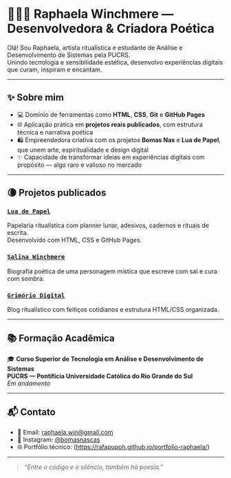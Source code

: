 # 👩🏽‍💻 Raphaela Winchmere — Desenvolvedora & Criadora Poética

Olá! Sou Raphaela, artista ritualística e estudante de Análise e Desenvolvimento de Sistemas pela PUCRS.  
Unindo tecnologia e sensibilidade estética, desenvolvo experiências digitais que curam, inspiram e encantam.

---

## ✨ Sobre mim

- 💻 Domínio de ferramentas como **HTML**, **CSS**, **Git** e **GitHub Pages**
- 🌐 Aplicação prática em **projetos reais publicados**, com estrutura técnica e narrativa poética
- 🛍️ Empreendedora criativa com os projetos **Bomas Nas** e **Lua de Papel**, que unem arte, espiritualidade e design digital
- ✨ Capacidade de transformar ideias em experiências digitais com propósito — algo raro e valioso no mercado

---

## 🌘 Projetos publicados

### [`Lua de Papel`](https://rafapupoh.github.io/lua-de-papel)  
Papelaria ritualística com planner lunar, adesivos, cadernos e rituais de escrita.  
Desenvolvido com HTML, CSS e GitHub Pages.

### [`Salina Winchmere`](https://rafapupoh.github.io/salina-winchmere)  
Biografia poética de uma personagem mística que escreve com sal e cura com sombra.

### [`Grimório Digital`](https://rafapupoh.github.io/grimorio-digital/)  
Blog ritualístico com feitiços cotidianos e estrutura HTML/CSS organizada.

---

## 📚 Formação Acadêmica

🎓 **Curso Superior de Tecnologia em Análise e Desenvolvimento de Sistemas**  
**PUCRS — Pontifícia Universidade Católica do Rio Grande do Sul**  
*Em andamento*

---

## 📬 Contato

- 📧 Email: raphaela.win@gmail.com  
- 📸 Instagram: [@bomasnascas](https://instagram.com/bomasnascas)  
- 🌐 Portfólio técnico: (https://rafapupoh.github.io/portfolio-raphaela/)
---

> _“Entre o código e o silêncio, também há poesia.”_
